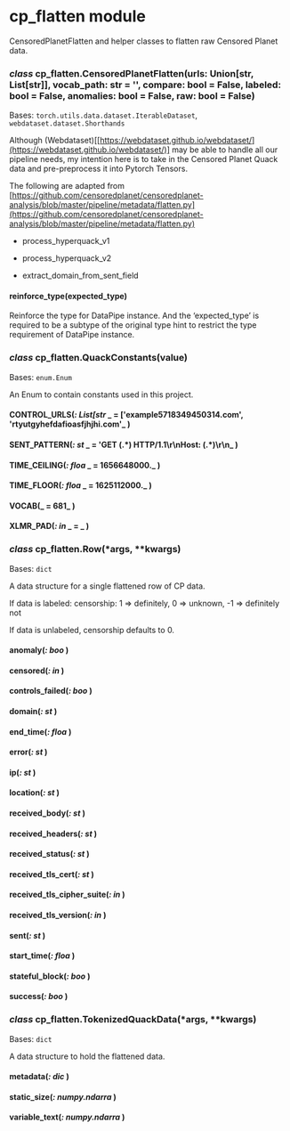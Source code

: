 # cp_flatten module

CensoredPlanetFlatten and helper classes to flatten raw Censored Planet data.


### _class_ cp_flatten.CensoredPlanetFlatten(urls: Union[str, List[str]], vocab_path: str = '', compare: bool = False, labeled: bool = False, anomalies: bool = False, raw: bool = False)
Bases: `torch.utils.data.dataset.IterableDataset`, `webdataset.dataset.Shorthands`

Although (Webdataset)[[https://webdataset.github.io/webdataset/](https://webdataset.github.io/webdataset/)] may be able to handle all our pipeline needs,
my intention here is to take in the Censored Planet Quack data and pre-preprocess it into Pytorch Tensors.

The following are adapted from [https://github.com/censoredplanet/censoredplanet-analysis/blob/master/pipeline/metadata/flatten.py](https://github.com/censoredplanet/censoredplanet-analysis/blob/master/pipeline/metadata/flatten.py)


* process_hyperquack_v1


* process_hyperquack_v2


* extract_domain_from_sent_field


#### reinforce_type(expected_type)
Reinforce the type for DataPipe instance. And the ‘expected_type’ is required
to be a subtype of the original type hint to restrict the type requirement
of DataPipe instance.


### _class_ cp_flatten.QuackConstants(value)
Bases: `enum.Enum`

An Enum to contain constants used in this project.


#### CONTROL_URLS(_: List[str_ _ = ['example5718349450314.com', 'rtyutgyhefdafioasfjhjhi.com'_ )

#### SENT_PATTERN(_: st_ _ = 'GET (.\*) HTTP/1.1\\r\\nHost: (.\*)\\r\\n_ )

#### TIME_CEILING(_: floa_ _ = 1656648000._ )

#### TIME_FLOOR(_: floa_ _ = 1625112000._ )

#### VOCAB(_ = 681_ )

#### XLMR_PAD(_: in_ _ = _ )

### _class_ cp_flatten.Row(\*args, \*\*kwargs)
Bases: `dict`

A data structure for a single flattened row of CP data.

If data is labeled:
censorship: 1 => definitely, 0 => unknown, -1 => definitely not

If data is unlabeled, censorship defaults to 0.


#### anomaly(_: boo_ )

#### censored(_: in_ )

#### controls_failed(_: boo_ )

#### domain(_: st_ )

#### end_time(_: floa_ )

#### error(_: st_ )

#### ip(_: st_ )

#### location(_: st_ )

#### received_body(_: st_ )

#### received_headers(_: st_ )

#### received_status(_: st_ )

#### received_tls_cert(_: st_ )

#### received_tls_cipher_suite(_: in_ )

#### received_tls_version(_: in_ )

#### sent(_: st_ )

#### start_time(_: floa_ )

#### stateful_block(_: boo_ )

#### success(_: boo_ )

### _class_ cp_flatten.TokenizedQuackData(\*args, \*\*kwargs)
Bases: `dict`

A data structure to hold the flattened data.


#### metadata(_: dic_ )

#### static_size(_: numpy.ndarra_ )

#### variable_text(_: numpy.ndarra_ )
